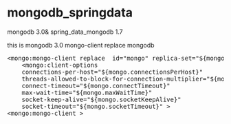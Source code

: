 # mongodb_springdata
mongodb 3.0&amp; spring_data_mongodb 1.7

this is mongodb 3.0 mongo-client replace mongodb
<pre>
&lt;mongo:mongo-client replace  id="mongo" replica-set="${mongo.hostport}"&gt;
	&lt;mongo:client-options 
	connections-per-host="${mongo.connectionsPerHost}"
	threads-allowed-to-block-for-connection-multiplier="${mongo.threadsAllowedToBlockForConnectionMultiplier}"
	connect-timeout="${mongo.connectTimeout}"
	max-wait-time="${mongo.maxWaitTime}"
	socket-keep-alive="${mongo.socketKeepAlive}" 
	socket-timeout="${mongo.socketTimeout}" &gt;
&lt;mongo:mongo-client &gt;
</pre>
